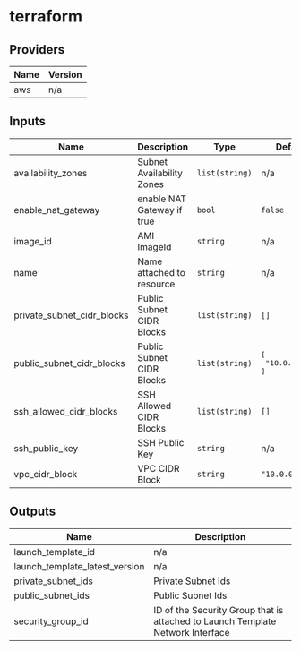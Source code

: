 # terraform

## Providers

| Name | Version |
|------|---------|
| aws | n/a |

## Inputs

| Name | Description | Type | Default | Required |
|------|-------------|------|---------|:-----:|
| availability\_zones | Subnet Availability Zones | `list(string)` | n/a | yes |
| enable\_nat\_gateway | enable NAT Gateway if true | `bool` | `false` | no |
| image\_id | AMI ImageId | `string` | n/a | yes |
| name | Name attached to resource | `string` | n/a | yes |
| private\_subnet\_cidr\_blocks | Public Subnet CIDR Blocks | `list(string)` | `[]` | no |
| public\_subnet\_cidr\_blocks | Public Subnet CIDR Blocks | `list(string)` | <pre>[<br>  "10.0.1.0/24"<br>]<br></pre> | no |
| ssh\_allowed\_cidr\_blocks | SSH Allowed CIDR Blocks | `list(string)` | `[]` | no |
| ssh\_public\_key | SSH Public Key | `string` | n/a | yes |
| vpc\_cidr\_block | VPC CIDR Block | `string` | `"10.0.0.0/16"` | no |

## Outputs

| Name | Description |
|------|-------------|
| launch\_template\_id | n/a |
| launch\_template\_latest\_version | n/a |
| private\_subnet\_ids | Private Subnet Ids |
| public\_subnet\_ids | Public Subnet Ids |
| security\_group\_id | ID of the Security Group that is attached to Launch Template Network Interface |